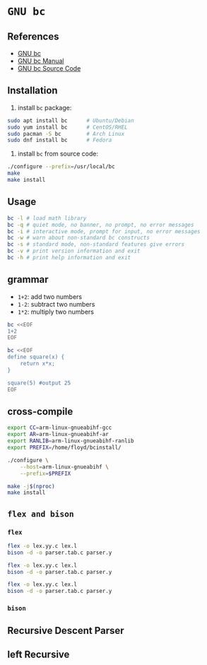 # `GNU bc`

## References

- [GNU bc](https://www.gnu.org/software/bc/)
- [GNU bc Manual](https://www.gnu.org/software/bc/manual/)
- [GNU bc Source Code](https://www.gnu.org/software/bc/download.html)

## Installation

1. install `bc` package:

```bash
sudo apt install bc      # Ubuntu/Debian
sudo yum install bc      # CentOS/RHEL
sudo pacman -S bc        # Arch Linux
sudo dnf install bc      # Fedora
```

1. install `bc` from source code:

```bash
./configure --prefix=/usr/local/bc
make
make install
```

## Usage

```bash
bc -l # load math library
bc -q # quiet mode, no banner, no prompt, no error messages
bc -i # interactive mode, prompt for input, no error messages
bc -w # warn about non-standard bc constructs
bc -s # standard mode, non-standard features give errors
bc -v # print version information and exit
bc -h # print help information and exit
```

## grammar

- `1+2`: add two numbers
- `1-2`: subtract two numbers
- `1*2`: multiply two numbers

```bash
bc <<EOF
1+2
EOF
```

```bash
bc <<EOF
define square(x) {
    return x*x;
}

square(5) #output 25
EOF
```

## cross-compile

```bash
export CC=arm-linux-gnueabihf-gcc
export AR=arm-linux-gnueabihf-ar
export RANLIB=arm-linux-gnueabihf-ranlib
export PREFIX=/home/floyd/bcinstall/

./configure \
    --host=arm-linux-gnueabihf \
    --prefix=$PREFIX

make -j$(nproc)
make install
```

## `flex and bison`

### `flex`

```bash
flex -o lex.yy.c lex.l
bison -d -o parser.tab.c parser.y
```

```bash
flex -o lex.yy.c lex.l
bison -d -o parser.tab.c parser.y
```

```bash
flex -o lex.yy.c lex.l
bison -d -o parser.tab.c parser.y
```
### `bison`

## Recursive Descent Parser

## left Recursive
